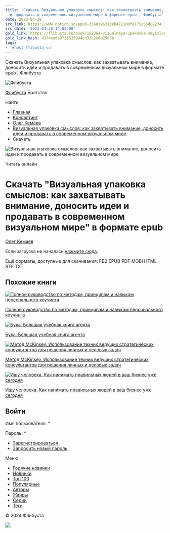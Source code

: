 ```yaml
---
title: 'Скачать Визуальная упаковка смыслов: как захватывать внимание, доносить идеи
  и продавать в современном визуальном мире в формате epub | Флибуста'
date: 2023-04-30
src_link: https://www.notion.so/epub-3560196313eb472180fa175c65d87274
src_date: '2023-04-30 14:02:00'
gold_link: https://flibusta.su/book/152264-vizualnaya-upakovka-smyislov-kak-zahvatyivat-vnimanie-donosit-idei-i-p/d/?f=epub
gold_link_hash: 4374ee6a8731525094ca33c2e0a25058
tags:
- '#host_flibusta_su'
---
```





Скачать Визуальная упаковка смыслов: как захватывать внимание, доносить идеи и продавать в современном визуальном мире в формате epub | Флибуста




































![Флибуста](/images/flibusta_logo.png)


[Флибуста](/)
Братство









Найти

















* [Главная](https://flibusta.su/)
* [Консалтинг](https://flibusta.su/genre/80-konsalting/)
* [Олег Кемаев](https://flibusta.su/author/120746-oleg-kemaev/)
* [Визуальная упаковка смыслов: как захватывать внимание, доносить идеи и продавать в современном визуальном мире](https://flibusta.su/book/152264-vizualnaya-upakovka-smyislov-kak-zahvatyivat-vnimanie-donosit-idei-i-p/)
* Скачать






![Визуальная упаковка смыслов: как захватывать внимание, доносить идеи и продавать в современном визуальном мире](/b/img/big/152264.jpg)

Читать онлайн



Скачать "Визуальная упаковка смыслов: как захватывать внимание, доносить идеи и продавать в современном визуальном мире" в формате epub
=======================================================================================================================================



[Олег Кемаев](/author/120746-oleg-kemaev/)



Если загрузка не началась [нажмите сюда](https://www.litres.ru/gettrial/?art=69159304&format=epub&lfrom=1021453250).

Ещё форматы, доступные для скачивания:
FB2
EPUB
PDF
MOBI
HTML
RTF
TXT





Похожие книги
-------------





[![Полное руководство по методам, принципам и навыкам персонального коучинга](/b/img/mini/8233.jpg)](/book/8233-polnoe-rukovodstvo-po-metodam-printsipam-i-navyikam-personalnogo-kouch/)


[Полное руководство по методам, принципам и навыкам персонального коучинга](/book/8233-polnoe-rukovodstvo-po-metodam-printsipam-i-navyikam-personalnogo-kouch/) 




[![Бука. Большая учебная книга агента](/b/img/mini/46451.jpg)](/book/46451-buka-bolshaya-uchebnaya-kniga-agenta/)


[Бука. Большая учебная книга агента](/book/46451-buka-bolshaya-uchebnaya-kniga-agenta/) 




[![Метод McKinsey. Использование техник ведущих стратегических консультантов для решения личных и деловых задач](/b/img/mini/20901.jpg)](/book/20901-metod-mckinsey-ispolzovanie-tehnik-veduschih-strategicheskih-konsultan/)


[Метод McKinsey. Использование техник ведущих стратегических консультантов для решения личных и деловых задач](/book/20901-metod-mckinsey-ispolzovanie-tehnik-veduschih-strategicheskih-konsultan/) 




[![Ищу человека. Как нанимать правильных людей в ваш бизнес уже сегодня](/b/img/mini/196867.jpg)](/book/196867-ischu-cheloveka-kak-nanimat-pravilnyih-lyudey-v-vash-biznes-uzhe-segod/)


[Ищу человека. Как нанимать правильных людей в ваш бизнес уже сегодня](/book/196867-ischu-cheloveka-kak-nanimat-pravilnyih-lyudey-v-vash-biznes-uzhe-segod/) 








Войти
-----





Имя пользователя: \*



Пароль: \*



* [Зарегистрироваться](/user/register/ "Создать новую учетную запись пользователя.")
* [Запросить новый пароль](/user/password/ "Получить новый пароль на e-mail.")









Меню


* [Горячие новинки](/hot/)
* [Новинки](/new/)
* [Топ 100](/book/)
* [Популярные](/top/)
* [Авторы](/author/)
* [Жанры](/genre/)
* [Серии](/seq/)
* [Теги](/tag/)















© 2024 Флибуста



![](https://mc.yandex.ru/watch/68684218)